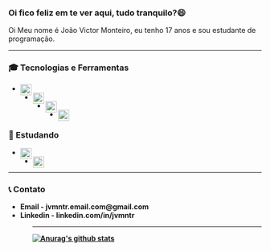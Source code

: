 <h3>
  <strong>Oi fico feliz em te ver aqui, tudo tranquilo?</strong>😄
</h3>  

<p>Oi Meu nome é João Victor Monteiro, eu tenho 17 anos e sou estudante de programação. </p>

---

<h3>
  🎓 Tecnologias e Ferramentas
</h3>
<ul>
  <li><img height="22" width="22" src="https://cdn.jsdelivr.net/npm/simple-icons@v3/icons/visualstudiocode.svg" alt="Visual Studio Code Icon" align="left"/></li>
  <li><img height="22" width="22" src="https://cdn.jsdelivr.net/npm/simple-icons@v3/icons/html5.svg" alt="HTML Icon" align="left"/></li> 
  <li><img height="22" width="22" src="https://cdn.jsdelivr.net/npm/simple-icons@v3/icons/css3.svg" alt="CSS Icon" align="left"/></li>
  <li><img height="22" width="22" src="https://cdn.jsdelivr.net/npm/simple-icons@v3/icons/javascript.svg" alt="Javascript Icon" align="left"/></li>
</ul>

<h3>
  📖 Estudando
</h3>
<ul>
  <li><img height="22" width="22" src="https://cdn.jsdelivr.net/npm/simple-icons@v3/icons/node-dot-js.svg" alt='Node.JS Icon' align="left"/></li>
  <li><img height="22" width="22" src="https://cdn.jsdelivr.net/npm/simple-icons@v3/icons/react.svg" alt='React Icon' align="left"/></li>
</ul>

---

<h3>
 📞 Contato
</h3>
<ul>
  <li><strong>Email -<strong> jvmntr.email.com@gmail.com</li>
  <li><strong>Linkedin -<strong> linkedin.com/in/jvmntr</li>
<ul>

---

[![Anurag's github stats](https://github-readme-stats.vercel.app/api?username=jvmntr)](https://github.com/anuraghazra/github-readme-stats)

<!--
**Jvmntr/Jvmntr** is a ✨ _special_ ✨ repository because its `README.md` (this file) appears on your GitHub profile.

Here are some ideas to get you started:

- 🔭 I’m currently working on ...
- 🌱 I’m currently learning ...
- 👯 I’m looking to collaborate on ...
- 🤔 I’m looking for help with ...
- 💬 Ask me about ...
- 📫 How to reach me: ...
- 😄 Pronouns: ...
- ⚡ Fun fact: ...
-->
